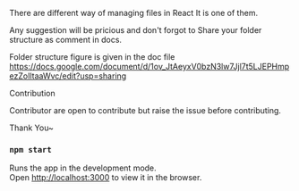 There are different way of managing files in React It is one of them. 

Any suggestion will be pricious and don't forgot to Share your folder structure as comment in docs.

Folder structure figure is given in the doc file
https://docs.google.com/document/d/1ov_JtAeyxV0bzN3lw7Jjl7t5LJEPHmpezZoIltaaWvc/edit?usp=sharing

Contribution

Contributor are open to contribute but raise the issue before contributing. 

Thank  You~

### `npm start`

Runs the app in the development mode.\
Open [http://localhost:3000](http://localhost:3000) to view it in the browser.

